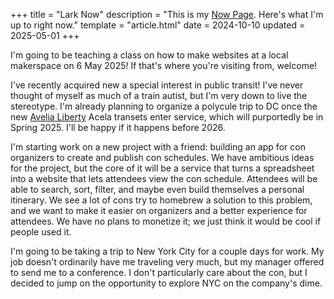 +++
title = "Lark Now"
description = "This is my [Now Page](https://nownownow.com/about). Here's what I'm up to right now."
template = "article.html"
date = 2024-10-10
updated = 2025-05-01
+++

I'm going to be teaching a class on how to make websites at a local makerspace
on 6 May 2025! If that's where you're visiting from, welcome!

I've recently acquired new a special interest in public transit! I've never
thought of myself as much of a train autist, but I'm very down to live the
stereotype. I'm already planning to organize a polycule trip to DC once the new
[Avelia Liberty](https://en.wikipedia.org/wiki/Avelia_Liberty) Acela transets
enter service, which will purportedly be in Spring 2025. I'll be happy if it
happens before 2026.

I'm starting work on a new project with a friend: building an app for con
organizers to create and publish con schedules. We have ambitious ideas for the
project, but the core of it will be a service that turns a spreadsheet into a
website that lets attendees view the con schedule. Attendees will be able to
search, sort, filter, and maybe even build themselves a personal itinerary. We
see a lot of cons try to homebrew a solution to this problem, and we want to
make it easier on organizers and a better experience for attendees. We have no
plans to monetize it; we just think it would be cool if people used it.

I'm going to be taking a trip to New York City for a couple days for work. My
job doesn't ordinarily have me traveling very much, but my manager offered to
send me to a conference. I don't particularly care about the con, but I decided
to jump on the opportunity to explore NYC on the company's dime.
